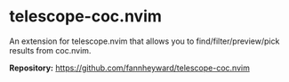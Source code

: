 # telescope-coc.nvim

An extension for telescope.nvim that allows you to find/filter/preview/pick results from coc.nvim.

**Repository:** <https://github.com/fannheyward/telescope-coc.nvim> 

